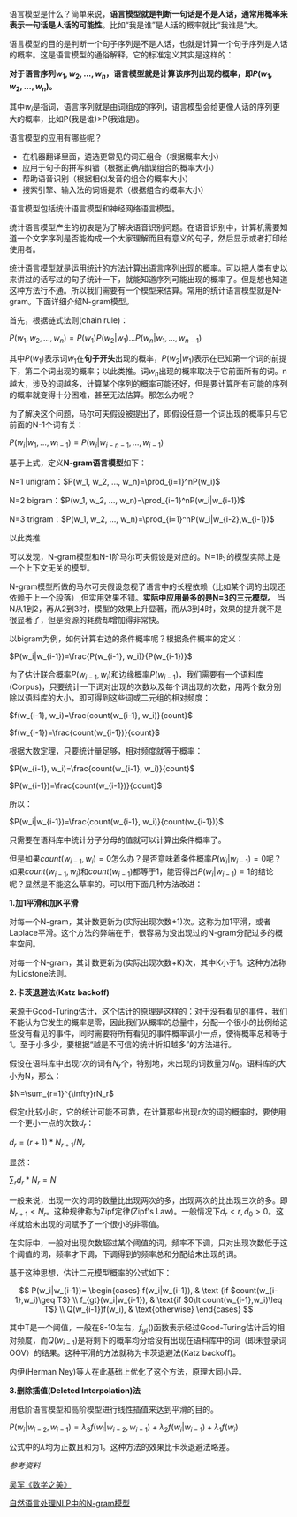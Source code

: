 语言模型是什么？简单来说，**语言模型就是判断一句话是不是人话，通常用概率来表示一句话是人话的可能性**。比如“我是谁”是人话的概率就比“我谁是”大。

语言模型的目的是判断一个句子序列是不是人话，也就是计算一个句子序列是人话的概率。这是语言模型的通俗解释，它的标准定义其实是这样的：

**对于语言序列$w_1, w_2, ..., w_n$，语言模型就是计算该序列出现的概率，即$P(w_1, w_2, ..., w_n)$。**

其中$w_i$是指词，语言序列就是由词组成的序列，语言模型会给更像人话的序列更大的概率，比如P(我是谁)>P(我谁是)。

语言模型的应用有哪些呢？

- 在机器翻译里面，遴选更常见的词汇组合（根据概率大小）
- 应用于句子的拼写纠错（根据正确/错误组合的概率大小）
- 帮助语音识别（根据相似发音的组合的概率大小）
- 搜索引擎、输入法的词语提示（根据组合的概率大小）

语言模型包括统计语言模型和神经网络语言模型。

统计语言模型产生的初衷是为了解决语音识别问题。在语音识别中，计算机需要知道一个文字序列是否能构成一个大家理解而且有意义的句子，然后显示或者打印给使用者。

统计语言模型就是运用统计的方法计算出语言序列出现的概率。可以把人类有史以来讲过的话写过的句子统计一下，就能知道序列可能出现的概率了。但是想也知道这种方法行不通。所以我们需要有一个模型来估算。常用的统计语言模型就是N-gram。下面详细介绍N-gram模型。

首先，根据链式法则(chain rule)：

$P(w_1, w_2, ..., w_n)=P(w_1)P(w_2|w_1)...P(w_n|w_1,...,w_{n-1})$

其中$P(w_1)$表示词$w_1$在**句子开头**出现的概率，$P(w_2|w_1)$表示在已知第一个词的前提下，第二个词出现的概率；以此类推。词$w_n$出现的概率取决于它前面所有的词。n越大，涉及的词越多，计算某个序列的概率可能还好，但是要计算所有可能的序列的概率就变得十分困难，甚至无法估算。那怎么办呢？

为了解决这个问题，马尔可夫假设被提出了，即假设任意一个词出现的概率只与它前面的N-1个词有关：

$P(w_i|w_1,...,w_{i-1})=P(w_i|w_{i-n-1},...,w_{i-1})$

基于上式，定义**N-gram语言模型**如下：

N=1 unigram：$P(w_1, w_2, ..., w_n)=\prod_{i=1}^nP(w_i)$

N=2 bigram：$P(w_1, w_2, ..., w_n)=\prod_{i=1}^nP(w_i|w_{i-1})$

N=3 trigram：$P(w_1, w_2, ..., w_n)=\prod_{i=1}^nP(w_i|w_{i-2},w_{i-1})$

以此类推

可以发现，N-gram模型和N-1阶马尔可夫假设是对应的。N=1时的模型实际上是一个上下文无关的模型。

N-gram模型所做的马尔可夫假设忽视了语言中的长程依赖（比如某个词的出现还依赖于上一个段落）,但实用效果不错。**实际中应用最多的是N=3的三元模型。** 当N从1到2，再从2到3时，模型的效果上升显著，而从3到4时，效果的提升就不是很显著了，但是资源的耗费却增加得非常快。

以bigram为例，如何计算右边的条件概率呢？根据条件概率的定义：

$P(w_i|w_{i-1})=\frac{P(w_{i-1}, w_i)}{P(w_{i-1})}$

为了估计联合概率$P(w_{i-1}, w_i)$和边缘概率$P(w_{i-1})$，我们需要有一个语料库(Corpus)，只要统计一下词对出现的次数以及每个词出现的次数，用两个数分别除以语料库的大小，即可得到这些词或二元组的相对频度：

$f(w_{i-1}, w_i)=\frac{count(w_{i-1}, w_i)}{count}$

$f(w_{i-1})=\frac{count(w_{i-1})}{count}$

根据大数定理，只要统计量足够，相对频度就等于概率：

$P(w_{i-1}, w_i)=\frac{count(w_{i-1}, w_i)}{count}$

$P(w_{i-1})=\frac{count(w_{i-1})}{count}$

所以：

$P(w_i|w_{i-1})=\frac{count(w_{i-1}, w_i)}{count(w_{i-1})}$

只需要在语料库中统计分子分母的值就可以计算出条件概率了。

但是如果$count(w_{i-1}, w_i)=0$怎么办？是否意味着条件概率$P(w_i|w_{i-1})=0$呢？如果$count(w_{i-1}, w_i)$和$count(w_{i-1})$都等于1，能否得出$P(w_i|w_{i-1})=1$的结论呢？显然是不能这么草率的。可以用下面几种方法改进：

**1.加1平滑和加K平滑**

对每一个N-gram，其计数更新为(实际出现次数+1)次。这称为加1平滑，或者Laplace平滑。这个方法的弊端在于，很容易为没出现过的N-gram分配过多的概率空间。

对每一个N-gram，其计数更新为(实际出现次数+K)次，其中K小于1。这种方法称为Lidstone法则。

**2.卡茨退避法(Katz backoff)**

来源于Good-Turing估计，这个估计的原理是这样的：对于没有看见的事件，我们不能认为它发生的概率是零，因此我们从概率的总量中，分配一个很小的比例给这些没有看见的事件，同时需要将所有看见的事件概率调小一点，使得概率总和等于1。至于小多少，要根据“越是不可信的统计折扣越多”的方法进行。

假设在语料库中出现r次的词有$N_r$个，特别地，未出现的词数量为$N_0$。语料库的大小为N，那么：

$N=\sum_{r=1}^{\infty}rN_r$

假定r比较小时，它的统计可能不可靠，在计算那些出现r次的词的概率时，要使用一个更小一点的次数$d_r$：

$d_r=(r+1) * N_{r+1}/N_r$

显然：

$\sum_r d_r * N_r = N$

一般来说，出现一次的词的数量比出现两次的多，出现两次的比出现三次的多。即$N_{r+1} < N_r$。这种规律称为Zipf定律(Zipf's Law)。一般情况下$d_r < r, d_0 > 0$。这样就给未出现的词赋予了一个很小的非零值。

在实际中，一般对出现次数超过某个阈值的词，频率不下调，只对出现次数低于这个阈值的词，频率才下调，下调得到的频率总和分配给未出现的词。

基于这种思想，估计二元模型概率的公式如下：

$$ P(w_i|w_{i-1})= \begin{cases} f(w_i|w_{i-1}), & \text {if $count(w_{i-1},w_i)\geq T$} \\ f_{gt}(w_i|w_{i-1}), & \text{if $0\lt count(w_{i-1},w_i)\leq T$} \\ Q(w_{i-1})f(w_i), & \text{otherwise} \end{cases} $$

其中T是一个阈值，一般在8-10左右，$f_{gt}()$函数表示经过Good-Turing估计后的相对频度，而$Q(w_{i-1})$是将剩下的概率均分给没有出现在语料库中的词（即未登录词OOV）的结果。这种平滑的方法就称为卡茨退避法(Katz backoff)。

内伊(Herman Ney)等人在此基础上优化了这个方法，原理大同小异。

**3.删除插值(Deleted Interpolation)法**

用低阶语言模型和高阶模型进行线性插值来达到平滑的目的。

$P(w_i|w_{i-2}, w_{i-1})=\lambda_3 f(w_i|w_{i-2}, w_{i-1})+\lambda_2 f(w_i|w_{i-1})+\lambda_1 f(w_i)$

公式中的$\lambda$均为正数且和为1。这种方法的效果比卡茨退避法略差。



*参考资料*

[吴军《数学之美》](https://item.jd.com/11572052.html)

[自然语言处理NLP中的N-gram模型](https://blog.csdn.net/songbinxu/article/details/80209197)

